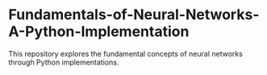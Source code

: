 # Fundamentals-of-Neural-Networks-A-Python-Implementation
This repository explores the fundamental concepts of neural networks through Python implementations.
